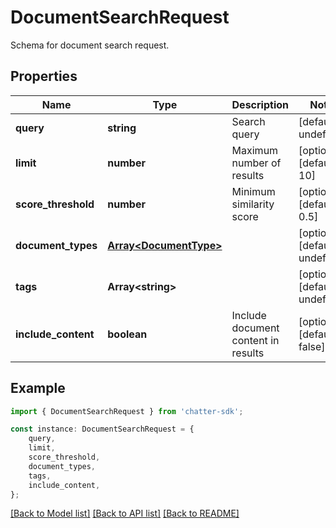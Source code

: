 # DocumentSearchRequest

Schema for document search request.

## Properties

Name | Type | Description | Notes
------------ | ------------- | ------------- | -------------
**query** | **string** | Search query | [default to undefined]
**limit** | **number** | Maximum number of results | [optional] [default to 10]
**score_threshold** | **number** | Minimum similarity score | [optional] [default to 0.5]
**document_types** | [**Array&lt;DocumentType&gt;**](DocumentType.md) |  | [optional] [default to undefined]
**tags** | **Array&lt;string&gt;** |  | [optional] [default to undefined]
**include_content** | **boolean** | Include document content in results | [optional] [default to false]

## Example

```typescript
import { DocumentSearchRequest } from 'chatter-sdk';

const instance: DocumentSearchRequest = {
    query,
    limit,
    score_threshold,
    document_types,
    tags,
    include_content,
};
```

[[Back to Model list]](../README.md#documentation-for-models) [[Back to API list]](../README.md#documentation-for-api-endpoints) [[Back to README]](../README.md)
